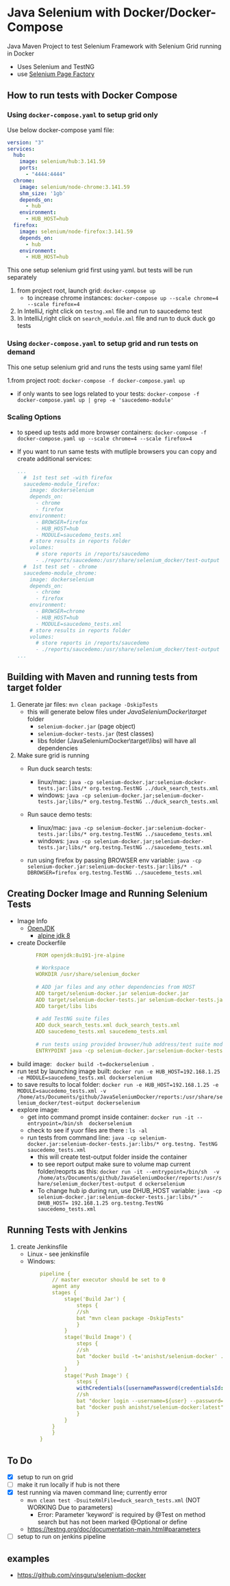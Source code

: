 # Java Selenium with Docker/Docker-Compose

Java Maven Project to test Selenium Framework with Selenium Grid running in Docker

- Uses Selenium and TestNG
- use [Selenium Page Factory](https://www.selenium.dev/selenium/docs/api/java/org/openqa/selenium/support/PageFactory.html)

## How to run tests with Docker Compose

### Using ```docker-compose.yaml``` to setup grid only

Use below docker-compose yaml file:
```yaml
version: "3"
services:
  hub:
    image: selenium/hub:3.141.59
    ports:
      - "4444:4444"
  chrome:
    image: selenium/node-chrome:3.141.59
    shm_size: '1gb'
    depends_on:
      - hub
    environment:
      - HUB_HOST=hub
  firefox:
    image: selenium/node-firefox:3.141.59
    depends_on:
      - hub
    environment:
      - HUB_HOST=hub
```

This one setup selenium grid first using yaml. but tests will be run separately
1. from project root, launch grid: ```docker-compose up```
   - to increase chrome instances: ```docker-compose up --scale chrome=4 --scale firefox=4```
2. In IntelliJ, right click on ```testng.xml``` file and run to saucedemo test
3. In IntelliJ,right click on ```search_module.xml``` file and run to duck duck go  tests

### Using ```docker-compose.yaml``` to setup grid and run tests on demand

This one setup selenium grid and runs the tests using same yaml file!

1.from project root: ```docker-compose -f docker-compose.yaml up``` 
  - if only wants to see logs related to your tests: ```docker-compose -f docker-compose.yaml up | grep -e 'saucedemo-module'```

### Scaling Options
-  to speed up tests add more browser containers: ```docker-compose -f docker-compose.yaml up --scale chrome=4 --scale firefox=4```

- If you want to run same tests with mutliple browsers you can copy and create additional services:
    
    ```yaml
    ...
      #  1st test set -with firefox
      saucedemo-module_firefox:
        image: dockerselenium
        depends_on:
          - chrome
          - firefox
        environment:
          - BROWSER=firefox
          - HUB_HOST=hub
          - MODULE=saucedemo_tests.xml
        # store results in reports folder
        volumes:
          # store reports in /reports/saucedemo
          - ./reports/saucedemo:/usr/share/selenium_docker/test-output
      #  1st test set - chrome
      saucedemo-module_chrome:
        image: dockerselenium
        depends_on:
          - chrome
          - firefox
        environment:
          - BROWSER=chrome
          - HUB_HOST=hub
          - MODULE=saucedemo_tests.xml
        # store results in reports folder
        volumes:
          # store reports in /reports/saucedemo
          - ./reports/saucedemo:/usr/share/selenium_docker/test-output
    ...
    ```
## Building with Maven and running tests from target folder
1. Generate jar files: ```mvn clean package -DskipTests```
    - this will generate below files under  *JavaSeleniumDocker\target* folder
        - ```selenium-docker.jar``` (page object)
        - ```selenium-docker-tests.jar``` (test classes)
        - libs folder (JavaSeleniumDocker\target\libs) will have all dependencies
2. Make sure grid is running 
   - Run duck search tests: 
        - linux/mac: ```java -cp selenium-docker.jar:selenium-docker-tests.jar:libs/* org.testng.TestNG ../duck_search_tests.xml```
        - windows: ```java -cp selenium-docker.jar;selenium-docker-tests.jar;libs/* org.testng.TestNG ../duck_search_tests.xml```
   - Run sauce demo tests: 
     - linux/mac: ```java -cp selenium-docker.jar:selenium-docker-tests.jar:libs/* org.testng.TestNG ../saucedemo_tests.xml```
     - windows: ```java -cp selenium-docker.jar;selenium-docker-tests.jar;libs/* org.testng.TestNG ../saucedemo_tests.xml```

    - run using firefox by passing BROWSER env variable: ```java -cp selenium-docker.jar:selenium-docker-tests.jar:libs/* -DBROWSER=firefox org.testng.TestNG ../saucedemo_tests.xml```    

## Creating Docker Image and Running Selenium Tests

- Image Info
    - [OpenJDK](https://hub.docker.com/_/openjdk)
        - [alpine jdk 8 ](https://hub.docker.com/layers/openjdk/library/openjdk/8u191-jre-alpine/images/sha256-c0d7a59e2af6f469ab596dfebc41336b1eb4472821a86bf1b73560022c508800?context=explore)
- create Dockerfile
  ```yaml
        FROM openjdk:8u191-jre-alpine
        
        # Workspace
        WORKDIR /usr/share/selenium_docker
        
        # ADD jar files and any other dependencies from HOST
        ADD target/selenium-docker.jar selenium-docker.jar
        ADD target/selenium-docker-tests.jar selenium-docker-tests.jar
        ADD target/libs libs
        
        # add TestNG suite files
        ADD duck_search_tests.xml duck_search_tests.xml
        ADD saucedemo_tests.xml saucedemo_tests.xml
        
        # run tests using provided browser/hub address/test suite module
        ENTRYPOINT java -cp selenium-docker.jar:selenium-docker-tests.jar:libs/* -DBROWSER=$BROWSER -DHUB_HOST=$HUB_HOST org.testng.TestNG $MODULE
  ```
- build image: ``` docker build -t=dockerselenium .```
- run test by launching image built: ```docker run -e HUB_HOST=192.168.1.25 -e MODULE=saucedemo_tests.xml dockerselenium```
- to save results to local folder:  ```docker run -e HUB_HOST=192.168.1.25 -e MODULE=saucedemo_tests.xml -v /home/ats/Documents/github/JavaSeleniumDocker/reports:/usr/share/selenium_docker/test-output dockerselenium``` 
- explore image:
    - get into command prompt inside container: ```docker run -it --entrypoint=/bin/sh  dockerselenium```
    - check to see if yuor files are there : ```ls -al```
    - run tests from command line: ```java -cp selenium-docker.jar:selenium-docker-tests.jar:libs/* org.testng.
      TestNG saucedemo_tests.xml```
        - this will create test-output folder inside the container
        - to see report output make sure to volume map current folder/reoprts as this: ```docker run -it --entrypoint=/bin/sh  -v /home/ats/Documents/github/JavaSeleniumDocker/reports:/usr/share/selenium_docker/test-output d
          ockerselenium```
      - To change hub ip during run, use DHUB_HOST variable: ```java -cp selenium-docker.jar:selenium-docker-tests.jar:libs/* -DHUB_HOST=
        192.168.1.25 org.testng.TestNG saucedemo_tests.xml```
        
## Running Tests with Jenkins

1. create Jenkinsfile
    - Linux - see jenkinsfile
    - Windows:
        ```yaml
            pipeline {
                // master executor should be set to 0
                agent any
                stages {
                    stage('Build Jar') {
                        steps {
                        //sh
                        bat "mvn clean package -DskipTests"
                        }
                    }
                    stage('Build Image') {
                        steps {
                        //sh
                        bat "docker build -t='anishst/selenium-docker' ."
                        }
                    }
                    stage('Push Image') {
                        steps {
                        withCredentials([usernamePassword(credentialsId: 'docker_hub', passwordVariable: 'pass', usernameVariable: 'user')]) {
                        //sh
                        bat "docker login --username=${user} --password=${pass}"
                        bat "docker push anishst/selenium-docker:latest"
                        }                           
                    }
                }
                }
            }
         ```
      
## To Do
- [x] setup to run on grid
- [ ]  make it run locally if hub is not there
- [x] test running via maven command line; currently error
    - ```mvn clean test -DsuiteXmlFile=duck_search_tests.xml``` (NOT WORKING Due to parameters)
        - Error: Parameter 'keyword' is required by @Test on method search but has not been marked @Optional or define
    - https://testng.org/doc/documentation-main.html#parameters
- [ ] setup to run on jenkins pipeline

## examples
- https://github.com/vinsguru/selenium-docker